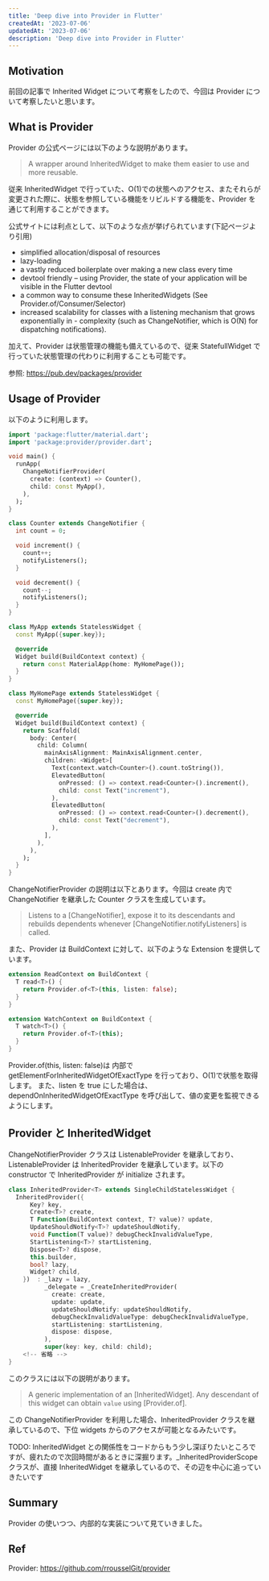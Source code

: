 ```yaml
---
title: 'Deep dive into Provider in Flutter'
createdAt: '2023-07-06'
updatedAt: '2023-07-06'
description: 'Deep dive into Provider in Flutter'
---
```


## Motivation

前回の記事で Inherited Widget について考察をしたので、今回は Provider について考察したいと思います。

## What is Provider

Provider の公式ページには以下のような説明があります。

> A wrapper around InheritedWidget to make them easier to use and more reusable.

従来 InheritedWidget で行っていた、O(1)での状態へのアクセス、またそれらが変更された際に、状態を参照している機能をリビルドする機能を、Provider を通じて利用することができます。

公式サイトには利点として、以下のような点が挙げられています(下記ページより引用)

- simplified allocation/disposal of resources
- lazy-loading
- a vastly reduced boilerplate over making a new class every time
- devtool friendly – using Provider, the state of your application will be visible in the Flutter devtool
- a common way to consume these InheritedWidgets (See Provider.of/Consumer/Selector)
- increased scalability for classes with a listening mechanism that grows exponentially in - complexity (such as ChangeNotifier, which is O(N) for dispatching notifications).

加えて、Provider は状態管理の機能も備えているので、従来 StatefullWidget で行っていた状態管理の代わりに利用することも可能です。

参照: https://pub.dev/packages/provider

## Usage of Provider

以下のように利用します。

```dart
import 'package:flutter/material.dart';
import 'package:provider/provider.dart';

void main() {
  runApp(
    ChangeNotifierProvider(
      create: (context) => Counter(),
      child: const MyApp(),
    ),
  );
}

class Counter extends ChangeNotifier {
  int count = 0;

  void increment() {
    count++;
    notifyListeners();
  }

  void decrement() {
    count--;
    notifyListeners();
  }
}

class MyApp extends StatelessWidget {
  const MyApp({super.key});

  @override
  Widget build(BuildContext context) {
    return const MaterialApp(home: MyHomePage());
  }
}

class MyHomePage extends StatelessWidget {
  const MyHomePage({super.key});

  @override
  Widget build(BuildContext context) {
    return Scaffold(
      body: Center(
        child: Column(
          mainAxisAlignment: MainAxisAlignment.center,
          children: <Widget>[
            Text(context.watch<Counter>().count.toString()),
            ElevatedButton(
              onPressed: () => context.read<Counter>().increment(),
              child: const Text("increment"),
            ),
            ElevatedButton(
              onPressed: () => context.read<Counter>().decrement(),
              child: const Text("decrement"),
            ),
          ],
        ),
      ),
    );
  }
}
```

ChangeNotifierProvider の説明は以下とあります。今回は create 内で ChangeNotifier を継承した Counter クラスを生成しています。

> Listens to a [ChangeNotifier], expose it to its descendants and rebuilds dependents whenever [ChangeNotifier.notifyListeners] is called.

また、Provider は BuildContext に対して、以下のような Extension を提供しています。

```dart
extension ReadContext on BuildContext {
  T read<T>() {
    return Provider.of<T>(this, listen: false);
  }
}

extension WatchContext on BuildContext {
  T watch<T>() {
    return Provider.of<T>(this);
  }
}
```

Provider.of<T>(this, listen: false)は 内部で getElementForInheritedWidgetOfExactType を行っており、O(1)で状態を取得します。
また、listen を true にした場合は、dependOnInheritedWidgetOfExactType を呼び出して、値の変更を監視できるようにします。

## Provider と InheritedWidget

ChangeNotifierProvider クラスは ListenableProvider を継承しており、ListenableProvider は InheritedProvider を継承しています。以下の constructor で InheritedProvider が initialize されます。

```dart
class InheritedProvider<T> extends SingleChildStatelessWidget {
  InheritedProvider({
      Key? key,
      Create<T>? create,
      T Function(BuildContext context, T? value)? update,
      UpdateShouldNotify<T>? updateShouldNotify,
      void Function(T value)? debugCheckInvalidValueType,
      StartListening<T>? startListening,
      Dispose<T>? dispose,
      this.builder,
      bool? lazy,
      Widget? child,
    })  : _lazy = lazy,
          _delegate = _CreateInheritedProvider(
            create: create,
            update: update,
            updateShouldNotify: updateShouldNotify,
            debugCheckInvalidValueType: debugCheckInvalidValueType,
            startListening: startListening,
            dispose: dispose,
          ),
          super(key: key, child: child);
    <!-- 省略 -->
}
```

このクラスには以下の説明があります。

> A generic implementation of an [InheritedWidget]. Any descendant of this widget can obtain `value` using [Provider.of].

この ChangeNotifierProvider を利用した場合、InheritedProvider クラスを継承しているので、下位 widgets からのアクセスが可能となるみたいです。

TODO: InheritedWidget との関係性をコードからもう少し深ぼりたいところですが、疲れたので次回時間があるときに深掘ります。\_InheritedProviderScope クラスが、直接 InheritedWidget を継承しているので、その辺を中心に追っていきたいです

## Summary

Provider の使いつつ、内部的な実装について見ていきました。

## Ref

Provider: https://github.com/rrousselGit/provider
